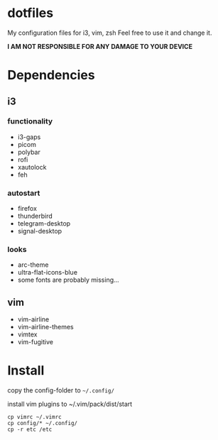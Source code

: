# dotfiles
My configuration files for i3, vim, zsh
Feel free to use it and change it.

__I AM NOT RESPONSIBLE FOR ANY DAMAGE TO YOUR DEVICE__

# Dependencies
## i3
### functionality
* i3-gaps
* picom
* polybar
* rofi
* xautolock
* feh

### autostart
* firefox
* thunderbird
* telegram-desktop
* signal-desktop

### looks
* arc-theme
* ultra-flat-icons-blue
* some fonts are probably missing...

## vim
* vim-airline
* vim-airline-themes
* vimtex
* vim-fugitive

# Install
copy the config-folder to ```~/.config/```

install vim plugins to ~/.vim/pack/dist/start


```
cp vimrc ~/.vimrc
cp config/* ~/.config/
cp -r etc /etc
```

